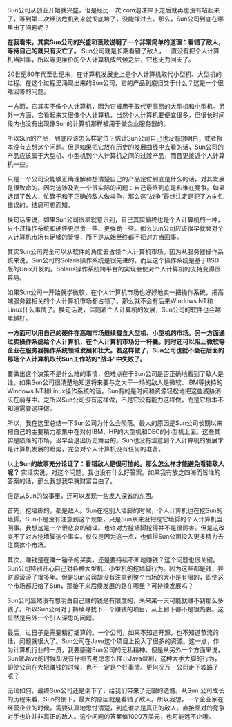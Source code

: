 Sun公司从创业开始就兴盛，但是经历一次.com泡沫摔下之后就再也没有站起来了，等到第二次经济危机到来就彻底垮了，没能撑过去。那么，Sun公司到底在哪里出了问题呢？

**在我看来，其实Sun公司的兴盛和衰败说明了一个非常简单的道理：看错了敌人，等待自己的就只有灭亡了。**  Sun公司就是长期看错了敌人，一直没有把个人计算机当回事，所以等更廉价的个人计算机成气候之后，它也无力回天了。

20世纪80年代至世纪末，在计算机发展史上是个人计算机取代小型机、大型机的过程。在这个过程里涌现出来的Sun公司，它的产品到底归类于什么？这是一个很难回答的问题。

一方面，它其实不像个人计算机，因为它被用于取代更高昂的大型机和小型机。另外一方面，它看起来又很像个人计算机，当然个人计算机要便宜很多，但很长时间段内也没有出现像Sun的计算机那样被用于做企业服务器的。

所以Sun的产品，到底应该怎么样定位？估计Sun公司自己也没有想明白，或者根本没有去想这个问题。但是如果把它放在历史的发展曲线中去看的话，Sun公司的产品应该属于大型机、小型机到个人计算机之间的过渡产品，而且更接近个人计算机一些。

只是一个公司没能够正确理解和想清楚自己的产品定位到底是什么的话，对其发展是很致命的。因为这涉及到一个很实际的问题：自己最终到底是和谁在竞争。如果选错了敌人，忙碌于和不正确的敌人做斗争，那么这“战争”最终注定是犯了方向性错误的，结局可想而知。

换句话来说，如果Sun公司很早就意识到，自己其实最终也是个人计算机的一种，只不过操作系统和硬件更昂贵一些、更强劲一些。那么Sun公司应该很早就会对个人计算机市场有足够的警惕，而不是从始至终都不把对方当回事。

其实Sun公司完全可以从软件的角度去占领个人计算机市场。因为从服务器操作系统来说，Sun公司的Solaris操作系统是很先进的，而且这个操作系统是基于BSD版的Unix开发的。Solaris操作系统跨平台的实现会使对个人计算机的支持变得很容易。

如果Sun公司一开始就学微软，在个人计算机市场也好好地卖一把操作系统，把高端服务器相关的个人计算机市场都占领了。那么就不会有后来Windows NT和Linux什么事情了。换句话说，伴随着个人计算机的发展，Sun公司的软件也会越卖越好。

**一方面可以用自己的硬件在高端市场继续蚕食大型机、小型机的市场。另一方面通过卖操作系统给个人计算机，在个人计算机市场分一杯羹。同时还可以阻止微软等企业在服务器操作系统领域发展和壮大。若这样做了，Sun公司也就不会在后面的那场个人计算机取代Sun工作站的“战斗”中失败了。** 

要做出这个决策不是什么难的事情，但难点在于Sun公司是否正确地看到了敌人是谁。如果Sun公司很清楚地知道将来要与之大干一场的敌人是微软、IBM等扶持的Windows NT和Linux操作系统的话，Sun有的是时间和资源轻松地把这些威胁消灭在萌芽中。之所以Sun公司没有这样做，不是它没有能力这样做，而是它根本不知道需要这样做。

所以，我在这里总结一下Sun公司为什么会陨落。最大的原因是Sun公司长期以来把自己的主要精力都集中在对付IBM、HP的大型机和DEC的小型机上面。这些其实是陨落的市场，迟早会退出历史舞台的。Sun也没有注意到个人计算机的发展才是计算机发展的趋势，完全对个人计算机没有任何的准备。

以上**Sun的故事充分论证了：看错敌人是很可怕的。那么怎么样才能避免看错敌人呢？**  实话实说，对这个问题，我也没有什么好答案。如果我有放之四海而皆准的答案的话，那么我想我早就财富自由了。

但是从Sun的故事里，还可以发现一些发人深省的东西。

首先，挖墙脚的，都是敌人。Sun在挖别人墙脚的时候，个人计算机也在挖Sun的墙脚。Sun不是没有注意到这个现象，只是Sun从来没把挖它墙脚的个人计算机当回事。我想这是一个很悲哀的错误。也许对方挖墙脚挖得并不是很厉害。但是这改变不了对方挖墙脚这个事实。仅仅是因为这一点，也值得Sun公司投入更多精力去注意这个市场。

其次，赚钱是在赚一锤子的买卖，还是要持续不断地赚钱？这个问题也很关键。Sun公司特别开心自己对各种大型机、小型机的挖墙脚行为。因为这些都是钱，并财源滚滚了很多年。但是Sun公司却没有注意到整个市场的大小是有限的，即使这个市场都归给了Sun，那接下来后续发展的路在哪里？可持续发展吗？

Sun公司显然没有想明白自己赚的钱是有限度的，未来某一天可能就赚不到那么多钱了。所以Sun公司对于持续寻找下一个赚钱的项目，从上到下都不是很热衷。这显然是另外一个引人深思的问题。

最后，过日子是需要精打细算的。一个公司，如果不知道开源，也不知道节流的话，问题就很大了。Sun公司在Java这个项目上投入了很多的资源。这一点，作为计算机行业的一员，我要感谢Sun公司的无私精神。但是从另外一个方面来说，Sun做Java的时候却没有仔细去考虑怎么样让Java盈利，这种大手大脚的行为，即使公司在大把赚钱的时候，也不一定是个好事情。更何况万一公司走下坡路了呢？

无论如何，最终Sun公司还是倒下了，给我们带来了无限的遗憾。从Sun 公司成长的历程来看，Sun的倒下，最大的原因就是看错了敌人。所以我想，一个企业家在经营企业的时候，需要认真地思忖清楚，到底谁才是真正的敌人。直接面对的竞争对手也许并非真正的敌人。这个问题的答案值1000万美元，也可能远不止哦。


